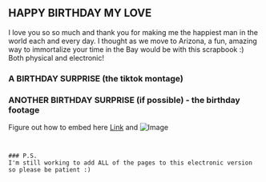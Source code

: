 ## HAPPY BIRTHDAY MY LOVE 

I love you so so much and thank you for making me the happiest man in the world each and every day. I thought as we move to Arizona, a fun, amazing way to immortalize your time in the Bay would be with this scrapbook :) Both physical and electronic!


### A BIRTHDAY SURPRISE (the tiktok montage)


### ANOTHER BIRTHDAY SURPRISE (if possible) - the birthday footage

Figure out how to embed here
[Link](url) and ![Image](src)
```


### P.S.
I'm still working to add ALL of the pages to this electronic version so please be patient :) 
